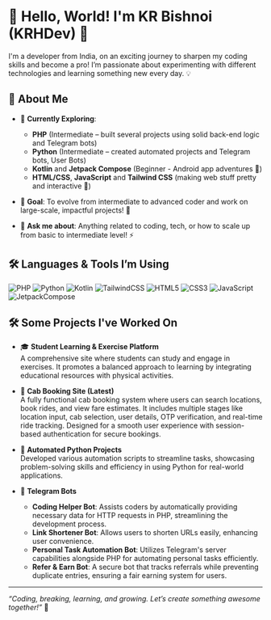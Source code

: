 # 👋 Hello, World! I'm KR Bishnoi (KRHDev) 🚀

I'm a developer from India, on an exciting journey to sharpen my coding skills and become a pro! I’m passionate about experimenting with different technologies and learning something new every day. 💡

## 🚀 About Me

- 🌱 **Currently Exploring**:
  - **PHP** (Intermediate – built several projects using solid back-end logic and Telegram bots)
  - **Python** (Intermediate – created automated projects and Telegram bots, User Bots)
  - **Kotlin** and **Jetpack Compose** (Beginner - Android app adventures 📱)
  - **HTML/CSS**, **JavaScript** and **Tailwind CSS** (making web stuff pretty and interactive 🎨)
  
- 🎯 **Goal**: To evolve from intermediate to advanced coder and work on large-scale, impactful projects! 💼

- 💬 **Ask me about**: Anything related to coding, tech, or how to scale up from basic to intermediate level! ⚡

## 🛠️ Languages & Tools I’m Using

![PHP](https://img.shields.io/badge/-PHP-4F5B93?style=for-the-badge&logo=php&logoColor=white)
![Python](https://img.shields.io/badge/-Python-306998?style=for-the-badge&logo=python&logoColor=white)
![Kotlin](https://img.shields.io/badge/-Kotlin-0095D5?style=for-the-badge&logo=kotlin&logoColor=white)
![TailwindCSS](https://img.shields.io/badge/-TailwindCSS-06B6D4?style=for-the-badge&logo=tailwind-css&logoColor=white)
![HTML5](https://img.shields.io/badge/-HTML5-E34F26?style=for-the-badge&logo=html5&logoColor=white)
![CSS3](https://img.shields.io/badge/-CSS3-1572B6?style=for-the-badge&logo=css3&logoColor=white)
![JavaScript](https://img.shields.io/badge/-JavaScript-F7DF1E?style=for-the-badge&logo=javascript&logoColor=black)
![JetpackCompose](https://img.shields.io/badge/-Jetpack%20Compose-4285F4?style=for-the-badge&logo=jetpack-compose&logoColor=white)

## 🛠️ Some Projects I've Worked On

- 🎓 **Student Learning & Exercise Platform**  
  A comprehensive site where students can study and engage in exercises. It promotes a balanced approach to learning by integrating educational resources with physical activities.

- 🚕 **Cab Booking Site (Latest)**  
  A fully functional cab booking system where users can search locations, book rides, and view fare estimates. It includes multiple stages like location input, cab selection, user details, OTP verification, and real-time ride tracking. Designed for a smooth user experience with session-based authentication for secure bookings.

- 🤖 **Automated Python Projects**  
  Developed various automation scripts to streamline tasks, showcasing problem-solving skills and efficiency in using Python for real-world applications.

- 💬 **Telegram Bots**  
  - **Coding Helper Bot**: Assists coders by automatically providing necessary data for HTTP requests in PHP, streamlining the development process.  
  - **Link Shortener Bot**: Allows users to shorten URLs easily, enhancing user convenience.  
  - **Personal Task Automation Bot**: Utilizes Telegram's server capabilities alongside PHP for automating personal tasks efficiently.  
  - **Refer & Earn Bot**: A secure bot that tracks referrals while preventing duplicate entries, ensuring a fair earning system for users.  

---

*“Coding, breaking, learning, and growing. Let’s create something awesome together!”* 🌟
